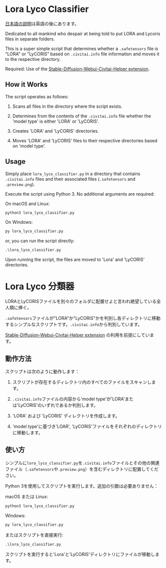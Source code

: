 # Lora Lyco Classifier

[日本語の説明](#lora-lyco-分類器)は英語の後にあります。

Dedicated to all mankind who despair at being told to put LORA and Lycoris files in separate folders.

This is a super simple script that determines whether a `.safetensors` file is "LORA" or "LyCORIS" based on `.civitai.info` file information and moves it to the respective directory.

Required: Use of the [Stable-Diffusion-Webui-Civitai-Helper extension](https://github.com/butaixianran/Stable-Diffusion-Webui-Civitai-Helper).

## How it Works

The script operates as follows:

1. Scans all files in the directory where the script exists.

2. Determines from the contents of the `.civitai.info` file whether the 'model type' is either 'LORA' or 'LyCORIS'.

3. Creates 'LORA' and 'LyCORIS' directories.

4. Moves 'LORA' and 'LyCORIS' files to their respective directories based on 'model type'.

## Usage

Simply place `lora_lyco_classifier.py` in a directory that contains `.civitai.info` files and their associated files (`.safetensors` and `.preview.png`).

Execute the script using Python 3. No additional arguments are required:

On macOS and Linux:

```Python
python3 lora_lyco_classifier.py
```

On Windows:

```Python
py lora_lyco_classifier.py
```

or, you can run the script directly:

```cmd
.\lora_lyco_classifier.py
```

Upon running the script, the files are moved to 'Lora' and 'LyCORIS' directories.

# Lora Lyco 分類器

LORAとLyCORISファイルを別々のフォルダに配置せよと言われ絶望している全人類に捧ぐ。

`.safetensors`ファイルが"LORA"か"LyCORIS"かを判別し各ディレクトリに移動するシンプルなスクリプトです。`.civitai.info`から判別しています。

[Stable-Diffusion-Webui-Civitai-Helper extension](https://github.com/butaixianran/Stable-Diffusion-Webui-Civitai-Helper) の利用を前提にしています。

## 動作方法

スクリプトは次のように動作します：

1. スクリプトが存在するディレクトリ内のすべてのファイルをスキャンします。

2. `.civitai.info`ファイルの内容から'model type'が'LORA'または'LyCORIS'のいずれであるか判別します。

3. 'LORA' および 'LyCORIS' ディレクトリを作成します。

4. 'model type'に基づき'LOAR', 'LyCORIS'ファイルをそれぞれのディレクトリに移動します。

## 使い方

シンプルに`lora_lyco_classifier.py`を`.civitai.info`ファイルとその他の関連ファイル（`.safetensors`や`.preview.png`）を含むディレクトリに配置してください。

Python 3を使用してスクリプトを実行します。追加の引数は必要ありません：

macOS または Linux:

```Python
python3 lora_lyco_classifier.py
```

Windows:

```Python
py lora_lyco_classifier.py
```

またはスクリプトを直接実行:

```cmd
.\lora_lyco_classifier.py
```

スクリプトを実行すると'Lora'と'LyCORIS'ディレクトリにファイルが移動します。
